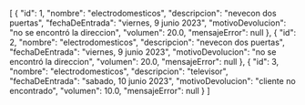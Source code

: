 [
    {
        "id": 1,
        "nombre": "electrodomesticos",
        "descripcion": "nevecon dos puertas",
        "fechaDeEntrada": "viernes, 9 junio 2023",
        "motivoDevolucion": "no se encontró la direccion",
        "volumen": 20.0,
        "mensajeError": null
    },
    {
        "id": 2,
        "nombre": "electrodomesticos",
        "descripcion": "nevecon dos puertas",
        "fechaDeEntrada": "viernes, 9 junio 2023",
        "motivoDevolucion": "no se encontró la direccion",
        "volumen": 20.0,
        "mensajeError": null
    },
    {
        "id": 3,
        "nombre": "electrodomesticos",
        "descripcion": "televisor",
        "fechaDeEntrada": "sabado, 10 junio 2023",
        "motivoDevolucion": "cliente no encontrado",
        "volumen": 10.0,
        "mensajeError": null
    }
]